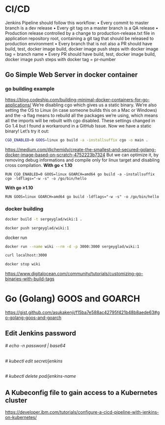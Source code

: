 # CI/CD

Jenkins Pipeline should follow this workflow:
	•	Every commit to master branch is a dev release
	•	Every git tag on a master branch is a QA release
	•	Production release controlled by a change to production-release.txt file in application repository root, containing a git tag that should be released to production environment
	•	Every branch that is not also a PR should have build, test, docker image build, docker image push steps with docker image tag = branch name
	•	Every PR should have build, test, docker image build, docker image push steps with docker tag = pr-number


## Go Simple Web Server in docker container

### go building example
https://blog.codeship.com/building-minimal-docker-containers-for-go-applications/
We’re disabling cgo which gives us a static binary. We’re also setting the OS to Linux (in case someone builds this on a Mac or Windows) and the -a flag means to rebuild all the packages we’re using, which means all the imports will be rebuilt with cgo disabled. These settings changed in Go 1.4 but I found a workaround in a GitHub Issue. Now we have a static binary! Let’s try it out:

```sh
CGO_ENABLED=0 GOOS=linux go build -a -installsuffix cgo -o main .
```

https://medium.com/@chemidy/create-the-smallest-and-secured-golang-docker-image-based-on-scratch-4752223b7324
But we can optimize it, by removing debug informations and compile only for linux target and disabling cross compilation.
__With go < 1.10__
```
RUN CGO_ENABLED=0 GOOS=linux GOARCH=amd64 go build -a -installsuffix cgo -ldflags="-w -s" -o /go/bin/hello
```
__With go ≥1.10__
```
RUN GOOS=linux GOARCH=amd64 go build -ldflags="-w -s" -o /go/bin/hello
```

### docker building
```sh
docker build -t sergeyglad/wiki:1 .

docker push sergeyglad/wiki:1
```

docker run
```sh
docker run --name wiki --rm -d -p 3000:3000 sergeyglad/wiki:1

curl localhost:3000

docker stop wiki
```

https://www.digitalocean.com/community/tutorials/customizing-go-binaries-with-build-tags

# Go (Golang) GOOS and GOARCH

https://gist.github.com/asukakenji/f15ba7e588ac42795f421b48b8aede63#go-golang-goos-and-goarch

## Edit Jenkins password

###### # echo -n password | base64
###### # kubectl edit secret/jenkins
###### # kubectl delete pod/jenkins-name

## A Kubeconfig file to gain access to a Kubernetes cluster


<https://developer.ibm.com/tutorials/configure-a-cicd-pipeline-with-jenkins-on-kubernetes/>

